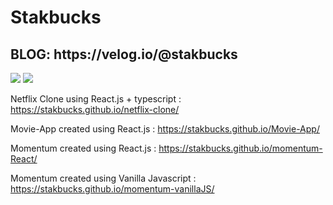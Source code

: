 <h1>Stakbucks</h1>

<h2>BLOG: https://velog.io/@stakbucks </h2>

<img src="https://img.shields.io/badge/007AAC?style=flat&logo=C&logoColor=white"/>

<img src="https://img.shields.io/badge/JavaScript-F7DF1E?style=flat&logo=JavaScript&logoColor=white"/>

Netflix Clone using React.js + typescript : https://stakbucks.github.io/netflix-clone/

Movie-App created using React.js : https://stakbucks.github.io/Movie-App/

Momentum created using React.js : https://stakbucks.github.io/momentum-React/

Momentum created using Vanilla Javascript : https://stakbucks.github.io/momentum-vanillaJS/
